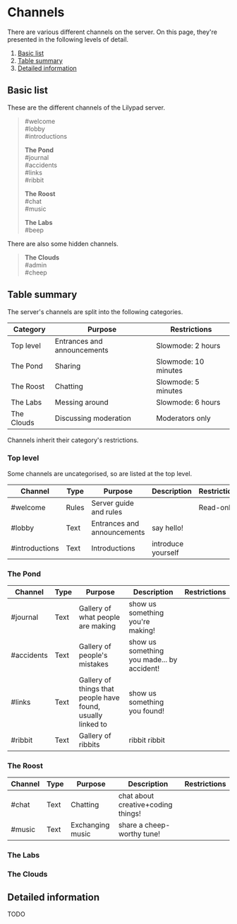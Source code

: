 # Channels

There are various different channels on the server. On this page, they're presented in the following levels of detail.

1. [Basic list](#Basic-list)
2. [Table summary](#Table-summary)
3. [Detailed information](#Detailed-information)

## Basic list

These are the different channels of the Lilypad server.

> #welcome<br>
#lobby<br>
#introductions
>    
> **The Pond**<br>
#journal<br>
#accidents<br>
#links<br>
#ribbit
> 
> **The Roost**<br>
#chat<br>
#music
> 
> **The Labs**<br>
#beep

There are also some hidden channels.

> **The Clouds**<br>
#admin<br>
#cheep

## Table summary

The server's channels are split into the following categories.

|Category|Purpose|Restrictions|
|--|--|--|
|Top level|Entrances and announcements|Slowmode: 2 hours|
|The Pond|Sharing|Slowmode: 10 minutes|
|The Roost|Chatting|Slowmode: 5 minutes|
|The Labs|Messing around|Slowmode: 6 hours|
|The Clouds|Discussing moderation|Moderators only|

Channels inherit their category's restrictions.

### Top level

Some channels are uncategorised, so are listed at the top level.

|Channel|Type|Purpose|Description|Restrictions|
|--|--|--|--|--|
|#welcome|Rules|Server guide and rules||Read-only|
|#lobby|Text|Entrances and announcements|say hello!||
|#introductions|Text|Introductions|introduce yourself||

### The Pond

|Channel|Type|Purpose|Description|Restrictions|
|--|--|--|--|--|
|#journal|Text|Gallery of what people are making|show us something you're making!||
|#accidents|Text|Gallery of people's mistakes|show us something you made... by accident!||
|#links|Text|Gallery of things that people have found, usually linked to|show us something you found!||
|#ribbit|Text|Gallery of ribbits|ribbit ribbit||

### The Roost

|Channel|Type|Purpose|Description|Restrictions|
|--|--|--|--|--|
|#chat|Text|Chatting|chat about creative+coding things!||
|#music|Text|Exchanging music|share a cheep-worthy tune!||

### The Labs

### The Clouds

## Detailed information

TODO
